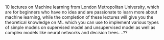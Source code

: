 10 lectures on Machine learning from London Metropolitan University, which are for beginners who have no idea and are passionate to learn more about machine learning, while the completion of these lectures will give you the theoretical knowledge on ML which you can use to implement various types of simple models on supervised model and unsupervised model as well as complex models like neural networks and decision trees.
..??
